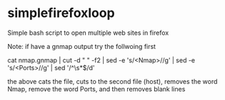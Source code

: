 # simplefirefoxloop


Simple bash script to open multiple web sites in firefox

Note: if have a gnmap output try the follwoing first

cat nmap.gnmap | cut -d " " -f2 | sed -e 's/\<Nmap\>//g' | sed -e 's/\<Ports\>//g' | sed '/^\s*$/d'

the above cats the file, cuts to the second file (host), removes the word Nmap, remove the word Ports, and then removes blank lines
